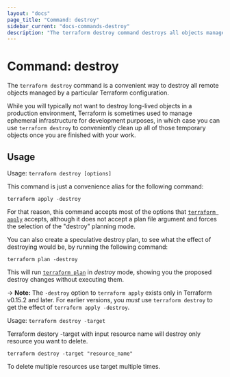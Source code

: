 ```yaml
---
layout: "docs"
page_title: "Command: destroy"
sidebar_current: "docs-commands-destroy"
description: "The terraform destroy command destroys all objects managed by a Terraform configuration."
---
```


# Command: destroy

The `terraform destroy` command is a convenient way to destroy all remote
objects managed by a particular Terraform configuration.

While you will typically not want to destroy long-lived objects in a production
environment, Terraform is sometimes used to manage ephemeral infrastructure
for development purposes, in which case you can use `terraform destroy` to
conveniently clean up all of those temporary objects once you are finished
with your work.

## Usage

Usage: `terraform destroy [options]`

This command is just a convenience alias for the following command:

```
terraform apply -destroy
```

For that reason, this command accepts most of the options that
[`terraform apply`](./apply.html) accepts, although it does
not accept a plan file argument and forces the selection of the "destroy"
planning mode.

You can also create a speculative destroy plan, to see what the effect of
destroying would be, by running the following command:

```
terraform plan -destroy
```

This will run [`terraform plan`](./plan.html) in _destroy_ mode, showing
you the proposed destroy changes without executing them.

-> **Note:** The `-destroy` option to `terraform apply` exists only in
Terraform v0.15.2 and later. For earlier versions, you _must_ use
`terraform destroy` to get the effect of `terraform apply -destroy`.

Usage: `terraform destroy -target`

Terraform destory -target with input resource name will destroy only resource you want to delete.

```
terraform destroy -target "resource_name"
```
To delete multiple resources use target multiple times.
